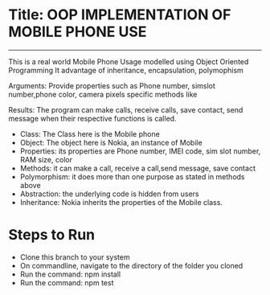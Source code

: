 # Title: OOP IMPLEMENTATION OF MOBILE PHONE USE
<hr>
This is a real world Mobile Phone Usage modelled using Object Oriented Programming It advantage of inheritance, encapsulation, polymophism

Arguments: Provide properties such as Phone number, simslot number,phone color, camera pixels specific methods like

Results: The program can make calls, receive calls, save contact, send message when their respective functions is called.
<ul>
    <li> Class: The Class here is the Mobile phone
    <li> Object: The object here is Nokia, an instance of Mobile
    <li> Properties: its properties are Phone number, IMEI code, sim slot number, RAM size, color
    <li> Methods: it can make a call, receive a call,send message, save contact
    <li> Polymorphism: it does more than one purpose as stated in methods above
    <li> Abstraction: the underlying code is hidden from users
    <li> Inheritance: Nokia inherits the properties of the Mobile class.
</ul>

# Steps to Run

<ul>
    <li>Clone this branch to  your system</li>
    <li>On commandline, navigate to the directory of the folder you cloned</li>
    <li>Run the command: npm install</li>
    <li>Run the command: npm test</li>
</ul>
